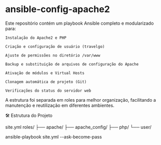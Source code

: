 # ansible-config-apache2
Este repositório contém um playbook Ansible completo e modularizado para:

    Instalação do Apache2 e PHP

    Criação e configuração de usuário (travelgo)

    Ajuste de permissões no diretório /var/www

    Backup e substituição de arquivos de configuração do Apache

    Ativação de módulos e Virtual Hosts

    Clonagem automática de projeto (Git)

    Verificações do status do servidor web

A estrutura foi separada em roles para melhor organização, facilitando a manutenção e reutilização em diferentes ambientes.

🛠 Estrutura do Projeto

site.yml
roles/
├── apache/
├── apache_config/
├── php/
└── user/

ansible-playbook site.yml --ask-become-pass
